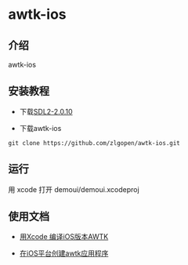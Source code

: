 # awtk-ios

## 介绍
awtk-ios

## 安装教程

* 下载[SDL2-2.0.10](https://www.libsdl.org/release/SDL2-2.0.10.zip)

* 下载awtk-ios

```
git clone https://github.com/zlgopen/awtk-ios.git
```


## 运行

用 xcode 打开 demoui/demoui.xcodeproj

## 使用文档

* [用Xcode 编译iOS版本AWTK](docs/awtk_ios.md)

* [在iOS平台创建awtk应用程序](docs/awtk_demoui.md)
